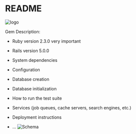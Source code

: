 # README
![logo](http://res.cloudinary.com/lx9gdutds/image/upload/v1496326293/new-Mooovies_dxxmjm.png)

Gem Description:

* Ruby version
2.3.0
very important
* Rails version
5.0.0

* System dependencies

* Configuration

* Database creation

* Database initialization

* How to run the test suite

* Services (job queues, cache servers, search engines, etc.)

* Deployment instructions

* ...
![Schema](http://res.cloudinary.com/lx9gdutds/image/upload/v1496261950/schema_zwdl4x.png)

